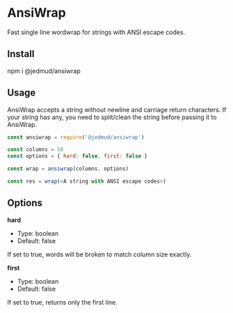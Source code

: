# AnsiWrap

Fast single line wordwrap for strings with ANSI escape codes.

## Install

npm i @jedmud/ansiwrap

## Usage

AnsiWrap accepts a string without newline and carriage return characters. If your string has any, you need to split/clean the string before passing it to AnsiWrap.

```javascript
const ansiwrap = require('@jedmud/ansiwrap')

const columns = 50
const options = { hard: false, first: false }

const wrap = ansiwrap(columns, options)

const res = wrap(<A string with ANSI escape codes>)
```

## Options

**hard**

- Type: boolean
- Default: false

If set to true, words will be broken to match column size exactly.

**first**

- Type: boolean
- Default: false

If set to true, returns only the first line.
